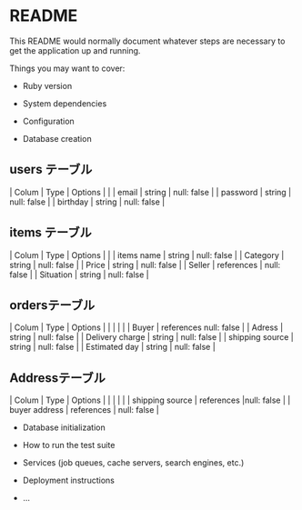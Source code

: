 # README

This README would normally document whatever steps are necessary to get the
application up and running.

Things you may want to cover:

* Ruby version

* System dependencies

* Configuration

* Database creation


 ## users テーブル

  | Colum    | Type     | Options      |
  |
  | email    | string   | null: false  |
  | password | string   | null: false  |
  | birthday | string   | null: false  |

 ## items テーブル

  | Colum       | Type        | Options      |
  |
  | items name  | string      | null: false  |
  | Category    | string      | null: false  |
  | Price       | string      | null: false  |
  | Seller      | references  | null: false  |
  | Situation   | string      | null: false  |

 ## ordersテーブル

  | Colum            | Type        | Options      |
  |                  |             |              |
  | Buyer            | references   null: false   |
  | Adress           | string      | null: false  |
  | Delivery charge  | string      | null: false  |
  | shipping source  | string      | null: false  |
  | Estimated day    | string      | null: false  |

## Addressテーブル

  | Colum            | Type        | Options      |
  |                  |             |              |
  | shipping source  | references  |null: false   |
  | buyer address    | references  | null: false  |


* Database initialization

* How to run the test suite

* Services (job queues, cache servers, search engines, etc.)

* Deployment instructions

* ...
